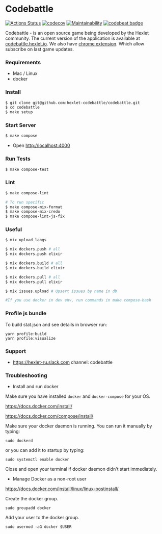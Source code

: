 # Codebattle

[![Actions Status](https://github.com/hexlet-codebattle/codebattle/workflows/Build%20master/badge.svg)](https://github.com/hexlet-codebattle/codebattle/actions)
[![codecov](https://codecov.io/gh/hexlet-codebattle/codebattle/branch/master/graph/badge.svg)](https://codecov.io/gh/hexlet-codebattle/codebattle)
[![Maintainability](https://api.codeclimate.com/v1/badges/a99a88d28ad37a79dbf6/maintainability)](https://codeclimate.com/github/hexlet-codebattle/codebattle/maintainability)
[![codebeat badge](https://codebeat.co/badges/7557979e-74a7-45a6-b9ab-dcd44bab7e5b)](https://codebeat.co/projects/github-com-hexlet-codebattle-codebattle-master)

Codebattle - is an open source game being developed by the Hexlet community.
The current version of the application is available at [codebattle.hexlet.io](https://codebattle.hexlet.io).
We also have [chrome extension](https://chrome.google.com/webstore/detail/codebattle-web-extension/embfhnfkfobkdohleknckodkmhgmpdli). Which allow subscribe on last game updates.
### Requirements

- Mac / Linux
- docker

### Install

```bash
$ git clone git@github.com:hexlet-codebattle/codebattle.git
$ cd codebattle
$ make setup
```

### Start Server

```bash
$ make compose
```

- Open <http://localhost:4000>

### Run Tests

```bash
$ make compose-test
```

### Lint

```bash
$ make compose-lint

# To run specific
$ make compose-mix-format
$ make compose-mix-credo
$ make compose-lint-js-fix
```

### Useful

```bash
$ mix upload_langs

$ mix dockers.push # all
$ mix dockers.push elixir

$ mix dockers.build # all
$ mix dockers.build elixir

$ mix dockers.pull # all
$ mix dockers.pull elixir

$ mix issues.upload # Upsert issues by name in db

#If you use docker in dev env, run commands in make compose-bash
```

### Profile js bundle
To build stat.json and see details in browser run:
```
yarn profile:build
yarn profile:visualize
```

### Support

- <https://hexlet-ru.slack.com> channel: codebattle


### Troubleshooting

- Install and run docker

Make sure you have installed `docker` and `docker-compose` for your OS.

https://docs.docker.com/install/

https://docs.docker.com/compose/install/

Make sure your docker daemon is running. You can run it manually by typing:

```
sudo dockerd
```

or you can add it to startup by typing:

```
sudo systemctl enable docker
```

Close and open your terminal if docker daemon didn't start immediately.

- Manage Docker as a non-root user

https://docs.docker.com/install/linux/linux-postinstall/

Create the docker group.

```
sudo groupadd docker
```

Add your user to the docker group.

```
sudo usermod -aG docker $USER
```

